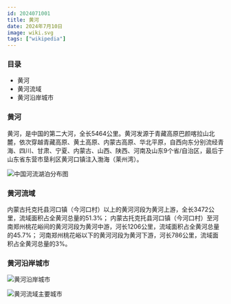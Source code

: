 ```yaml
---
id: 2024071001
title: 黄河
date: 2024年7月10日
image: wiki.svg
tags: ["wikipedia"]
---
```



### 目录

 - 黄河
 - 黄河流域
 - 黄河沿岸城市


### 黄河

黄河，是中国的第二大河，全长5464公里。黄河发源于青藏高原巴颜喀拉山北麓，依次穿越青藏高原、黄土高原、内蒙古高原、华北平原，自西向东分别流经青海、四川、甘肃、宁夏、内蒙古、山西、陕西、河南及山东9个省/自治区，最后于山东省东营市垦利区黄河口镇注入渤海（莱州湾）。

![中国河流湖泊分布图](https://loongzxl.com/blogs/20240709中国河流湖泊分布图.jpeg)

### 黄河流域

内蒙古托克托县河口镇（今河口村）以上的黄河河段为黄河上游，全长3472公里，流域面积占全黄河总量的51.3%；
内蒙古托克托县河口镇（今河口村）至河南郑州桃花峪间的黄河河段为黄河中游，河长1206公里，流域面积占全黄河总量的45.7%；
河南郑州桃花峪以下的黄河河段为黄河下游，河长786公里，流域面积占全黄河总量的3%。

### 黄河沿岸城市

![黄河沿岸城市](https://loongzxl.com/blogs/20240710黄河沿岸城市.png)

![黄河流域主要城市](https://loongzxl.com/blogs/20240710黄河流域主要城市.png)